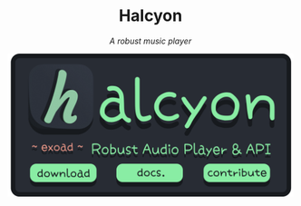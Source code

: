 <div align="center">

# Halcyon

*A robust music player*

<img src=".repo/github_banner.png" alt="Repository Banner" />

</div>
